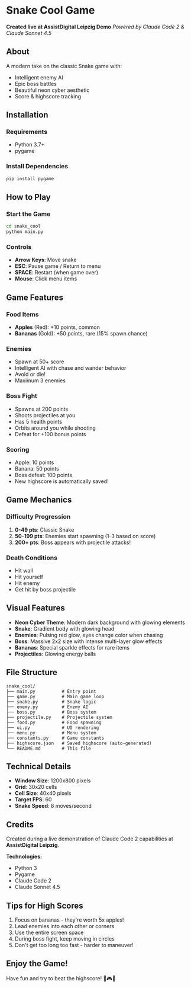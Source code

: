 # Snake Cool Game

**Created live at AssistDigital Leipzig Demo**
*Powered by Claude Code 2 & Claude Sonnet 4.5*

## About

A modern take on the classic Snake game with:
- Intelligent enemy AI
- Epic boss battles
- Beautiful neon cyber aesthetic
- Score & highscore tracking

## Installation

### Requirements
- Python 3.7+
- pygame

### Install Dependencies

```bash
pip install pygame
```

## How to Play

### Start the Game

```bash
cd snake_cool
python main.py
```

### Controls

- **Arrow Keys**: Move snake
- **ESC**: Pause game / Return to menu
- **SPACE**: Restart (when game over)
- **Mouse**: Click menu items

## Game Features

### Food Items
- **Apples** (Red): +10 points, common
- **Bananas** (Gold): +50 points, rare (15% spawn chance)

### Enemies
- Spawn at 50+ score
- Intelligent AI with chase and wander behavior
- Avoid or die!
- Maximum 3 enemies

### Boss Fight
- Spawns at 200 points
- Shoots projectiles at you
- Has 5 health points
- Orbits around you while shooting
- Defeat for +100 bonus points

### Scoring
- Apple: 10 points
- Banana: 50 points
- Boss defeat: 100 points
- New highscore is automatically saved!

## Game Mechanics

### Difficulty Progression
1. **0-49 pts**: Classic Snake
2. **50-199 pts**: Enemies start spawning (1-3 based on score)
3. **200+ pts**: Boss appears with projectile attacks!

### Death Conditions
- Hit wall
- Hit yourself
- Hit enemy
- Get hit by boss projectile

## Visual Features

- **Neon Cyber Theme**: Modern dark background with glowing elements
- **Snake**: Gradient body with glowing head
- **Enemies**: Pulsing red glow, eyes change color when chasing
- **Boss**: Massive 2x2 size with intense multi-layer glow effects
- **Bananas**: Special sparkle effects for rare items
- **Projectiles**: Glowing energy balls

## File Structure

```
snake_cool/
├── main.py          # Entry point
├── game.py          # Main game loop
├── snake.py         # Snake logic
├── enemy.py         # Enemy AI
├── boss.py          # Boss system
├── projectile.py    # Projectile system
├── food.py          # Food spawning
├── ui.py            # UI rendering
├── menu.py          # Menu system
├── constants.py     # Game constants
├── highscore.json   # Saved highscore (auto-generated)
└── README.md        # This file
```

## Technical Details

- **Window Size**: 1200x800 pixels
- **Grid**: 30x20 cells
- **Cell Size**: 40x40 pixels
- **Target FPS**: 60
- **Snake Speed**: 8 moves/second

## Credits

Created during a live demonstration of Claude Code 2 capabilities at **AssistDigital Leipzig**.

**Technologies:**
- Python 3
- Pygame
- Claude Code 2
- Claude Sonnet 4.5

## Tips for High Scores

1. Focus on bananas - they're worth 5x apples!
2. Lead enemies into each other or corners
3. Use the entire screen space
4. During boss fight, keep moving in circles
5. Don't get too long too fast - harder to maneuver!

## Enjoy the Game!

Have fun and try to beat the highscore! 🐍🎮✨
